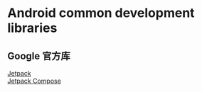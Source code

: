 # Android common development libraries

## Google 官方库

[Jetpack](https://developer.android.com/jectpack)  
[Jetpack Compose](https://developer.android.com/jectpack/compose)  






